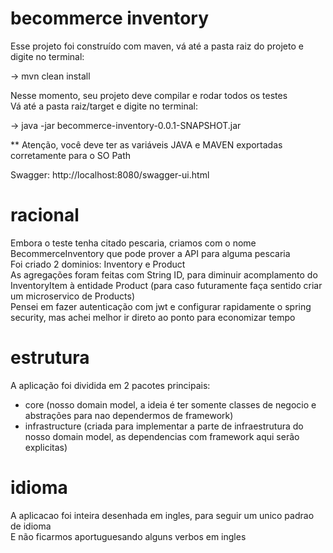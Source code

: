 # becommerce inventory

Esse projeto foi construído com maven, vá até a pasta raiz do projeto e digite no terminal:  
  
-> mvn clean install  

Nesse momento, seu projeto deve compilar e rodar todos os testes    
Vá até a pasta raiz/target e digite no terminal:    
  
-> java -jar becommerce-inventory-0.0.1-SNAPSHOT.jar

** Atenção, você deve ter as variáveis JAVA e MAVEN exportadas corretamente para o SO Path    
  
  
Swagger: http://localhost:8080/swagger-ui.html  
  
  
# racional
  
Embora o teste tenha citado pescaria, criamos com o nome BecommerceInventory que pode prover a API para alguma pescaria  
Foi criado 2 dominios: Inventory e Product  
As agregações foram feitas com String ID, para diminuir acomplamento do InventoryItem à entidade Product (para caso futuramente faça sentido criar um microservico de Products)  
Pensei em fazer autenticação com jwt e configurar rapidamente o spring security, mas achei melhor ir direto ao ponto para economizar tempo  
  
# estrutura
A aplicação foi dividida em 2 pacotes principais:  
  
  - core (nosso domain model, a ideia é ter somente classes de negocio e abstrações para nao dependermos de framework)  
  - infrastructure (criada para implementar a parte de infraestrutura do nosso domain model, as dependencias com framework aqui serão explicitas)  
  
# idioma
  
A aplicacao foi inteira desenhada em ingles, para seguir um unico padrao de idioma  
E não ficarmos aportuguesando alguns verbos em ingles  
  